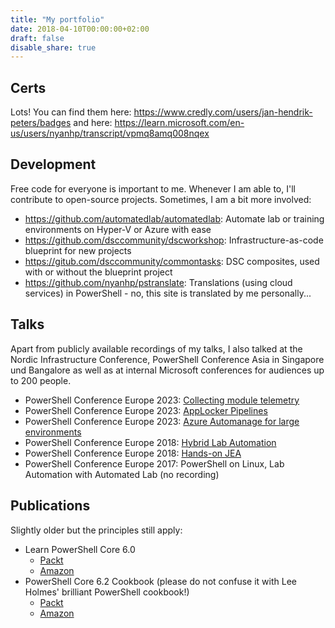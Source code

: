 ```yaml
---
title: "My portfolio"
date: 2018-04-10T00:00:00+02:00
draft: false
disable_share: true
---
```


## Certs

Lots! You can find them here: <https://www.credly.com/users/jan-hendrik-peters/badges> and here: <https://learn.microsoft.com/en-us/users/nyanhp/transcript/vpmq8amq008nqex>

## Development

Free code for everyone is important to me. Whenever I am able to, I'll contribute
to open-source projects. Sometimes, I am a bit more involved:

- https://github.com/automatedlab/automatedlab: Automate lab or training environments on Hyper-V or Azure with ease
- https://github.com/dsccommunity/dscworkshop: Infrastructure-as-code blueprint for new projects
- https://gitub.com/dsccommunity/commontasks: DSC composites, used with or without the blueprint project
- https://github.com/nyanhp/pstranslate: Translations (using cloud services) in PowerShell - no, this site
is translated by me personally...

## Talks

Apart from publicly available recordings of my talks, I also talked at the Nordic Infrastructure Conference, 
PowerShell Conference Asia in Singapore und Bangalore as well as at internal Microsoft conferences for 
audiences up to 200 people.

- PowerShell Conference Europe 2023: [Collecting module telemetry](https://www.youtube.com/watch?v=VrtZJNkQvIE)
- PowerShell Conference Europe 2023: [AppLocker Pipelines](https://www.youtube.com/watch?v=2oNxo-RaJE8)
- PowerShell Conference Europe 2023: [Azure Automanage for large environments](https://www.youtube.com/watch?v=o6TxcWR-lSM)
- PowerShell Conference Europe 2018: [Hybrid Lab Automation](https://www.youtube.com/watch?v=RCLYjGv3MHw)
- PowerShell Conference Europe 2018: [Hands-on JEA](https://www.youtube.com/watch?v=K1c3BY7bw4c)
- PowerShell Conference Europe 2017: PowerShell on Linux, Lab Automation with Automated Lab (no recording)

## Publications

Slightly older but the principles still apply:

- Learn PowerShell Core 6.0
  - [Packt](https://www.packtpub.com/eu/networking-and-servers/learn-powershell-core-60)
  - [Amazon](https://www.amazon.com/Learn-PowerShell-Core-6-0-administrative/dp/178883898X)
- PowerShell Core 6.2 Cookbook (please do not confuse it with Lee Holmes' brilliant PowerShell cookbook!)
  - [Packt](https://www.packtpub.com/eu/networking-and-servers/powershell-core-62-cookbook)
  - [Amazon](https://www.amazon.com/Powershell-Core-6-2-Cookbook-command-line/dp/1789803306)
